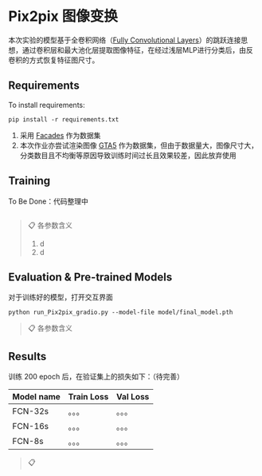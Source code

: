 # Pix2pix 图像变换

本次实验的模型基于全卷积网络（[Fully Convolutional Layers](https://arxiv.org/abs/1411.4038)）的跳跃连接思想，通过卷积层和最大池化层提取图像特征，在经过浅层MLP进行分类后，由反卷积的方式恢复特征图尺寸。

## Requirements

To install requirements:

```setup
pip install -r requirements.txt
```

1. 采用 [Facades](https://cmp.felk.cvut.cz/~tylecr1/facade/) 作为数据集
2. 本次作业亦尝试渲染图像 [GTA5](https://download.visinf.tu-darmstadt.de/data/from_games/) 作为数据集，但由于数据量大，图像尺寸大，分类数目且不均衡等原因导致训练时间过长且效果较差，因此放弃使用

## Training

To Be Done：代码整理中

```train
```

>📋 各参数含义
> 1. d 
> 2. d

## Evaluation & Pre-trained Models

对于训练好的模型，打开交互界面

```eval
python run_Pix2pix_gradio.py --model-file model/final_model.pth
```

>📋 各参数含义

## Results

训练 200 epoch 后，在验证集上的损失如下：（待完善）

| Model name         | Train Loss  | Val Loss |
| ------------------ |---------------- | -------------- |
| FCN-32s   |     。。。         |      。。。       |
| FCN-16s   |     。。。         |      。。。       |
| FCN-8s    |     。。。         |      。。。       |


>📋 
